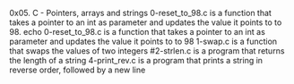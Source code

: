0x05. C - Pointers, arrays and strings
0-reset_to_98.c is a function that takes a pointer to an int as parameter and updates the value it points to to 98.
echo 0-reset_to_98.c is a function that takes a pointer to an int as parameter and updates the value it points to to 98
1-swap.c is a function that swaps the values of two integers
#2-strlen.c is a program that returns the length of a string
4-print_rev.c is a program that prints a string in reverse order, followed by a new line
